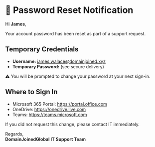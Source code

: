 # 🔐 Password Reset Notification

Hi **James**,

Your account password has been reset as part of a support request.

## Temporary Credentials

- **Username:** james.walace@domainjoined.xyz
- **Temporary Password:** (see secure delivery)

⚠️ You will be prompted to change your password at your next sign-in.

## Where to Sign In

- Microsoft 365 Portal: https://portal.office.com  
- OneDrive: https://onedrive.live.com  
- Teams: https://teams.microsoft.com

If you did not request this change, please contact IT immediately.

Regards,  
**DomainJoinedGlobal IT Support Team**
